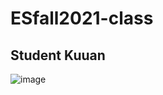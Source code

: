 # ESfall2021-class
## Student Kuuan

![image](https://user-images.githubusercontent.com/89329117/131237203-27de6642-3866-48d0-a377-44ff71691ac1.png)
